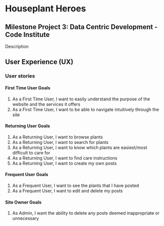 # Houseplant Heroes 
## Milestone Project 3: Data Centric Development - Code Institute

Description

## User Experience (UX)

### User stories

#### First Time User Goals

1. As a First Time User, I want to easily understand the purpose of the website and the services it offers
2. As a First Time User, I want to be able to navigate intuitively through the site

#### Returning User Goals

1. As a Returning User, I want to browse plants
2. As a Returning User, I want to search for plants
3. As a Returning User, I want to know which plants are easiest/most difficult to care for  
4. As a Returning User, I want to find care instructions
5. As a Returning User, I want to create my own posts  

#### Frequent User Goals

1. As a Frequent User, I want to see the plants that I have posted  
2. As a Frequent User, I want to edit and delete my posts 

#### Site Owner Goals

1. As Admin, I want the ability to delete any posts deemed inappropriate or unnecessary 